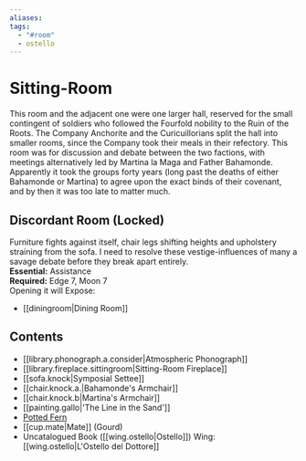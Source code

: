 ```yaml
---
aliases: 
tags:
  - "#room"
  - ostello
---
```

# Sitting-Room
This room and the adjacent one were one larger hall, reserved for the small contingent of soldiers who followed the Fourfold nobility to the Ruin of the Roots. The Company Anchorite and the Curicuillorians split the hall into smaller rooms, since the Company took their meals in their refectory. This room was for discussion and debate between the two factions, with meetings alternatively led by Martina la Maga and Father Bahamonde. Apparently it took the groups forty years (long past the deaths of either Bahamonde or Martina) to agree upon the exact binds of their covenant, and by then it was too late to matter much.
## Discordant Room (Locked)
Furniture fights against itself, chair legs shifting heights and upholstery straining from the sofa. I need to resolve these vestige-influences of many a savage debate before they break apart entirely.
<br>**Essential:** Assistance
<br>**Required:** Edge 7, Moon 7
<br>Opening it will Expose:
- [[diningroom|Dining Room]]
## Contents
- [[library.phonograph.a.consider|Atmospheric Phonograph]]
- [[library.fireplace.sittingroom|Sitting-Room Fireplace]]
- [[sofa.knock|Symposial Settee]]
- [[chair.knock.a.|Bahamonde's Armchair]]
- [[chair.knock.b|Martina's Armchair]]
- [[painting.gallo|'The Line in the Sand']]
- [Potted Fern](https://uadaf.theevilroot.xyz/rowenarium/element/pot.fern)
- [[cup.mate|Mate]] (Gourd)
- Uncatalogued Book ([[wing.ostello|Ostello]])
Wing: [[wing.ostello|L'Ostello del Dottore]]
